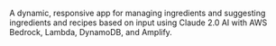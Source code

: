 A dynamic, responsive app for managing ingredients and suggesting ingredients and recipes based on input using Claude 2.0 AI with AWS Bedrock, Lambda, DynamoDB, and Amplify.
